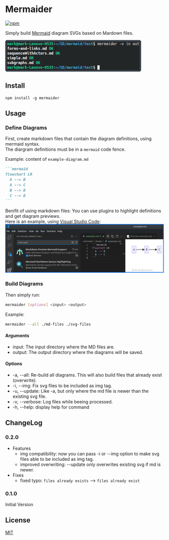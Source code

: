 # Mermaider

[![npm](https://img.shields.io/npm/v/mermaider)](https://www.npmjs.com/package/mermaider)

Simply build [Mermaid](https://mermaid.js.org/) diagram SVGs based on Mardown files.

![using mermaider](./mermaider.png)

## Install
```
npm install -g mermaider
```

## Usage

### Define Diagrams
First, create markdown files that contain the diagram definitions, using mermaid syntax. \
The diargram definitions must be in a `mermaid` code fence.

Example:
content of `example-diagram.md`
````markdown
```mermaid
flowchart LR
  A --> B
  A --> C
  B --> D
  C --> D
```
````

Benifit of using markdown files: You can use plugins to highlight definitions and get diagram previews. \
Here is an example, using [Visual Studio Code](https://code.visualstudio.com/): \
![example](./vsc-md-highlight-preview-example.png)


### Build Diagrams
Then simply run:
```bash
mermaider [options] <input> <output>
```

Example:
```bash
mermaider --all ./md-files ./svg-files
```

#### Arguments
* input: The input directory where the MD files are.
* output: The output directory where the diagrams will be saved.

#### Options
* -a, --all: Re-build all diagrams. This will also build files that already exist (overwrite).
* -i, --img: Fix svg files to be included as img tag.
* -u, --update: Like -a, but only where the md file is newer than the existing svg file.
* -v, --verbose: Log files while beeing processed.
* -h, --help: display help for command

## ChangeLog

### 0.2.0
* Features
  * img compatibility: now you can pass -i or --img option to make svg files able to be included as img tag.
  * improved overwriting: --update only overwrites existing svg if md is newer.
* Fixes
  * fixed typo: `files already exists` --> `files already exist`

### 0.1.0
Initial Version

## License
[MIT](./LICENSE)
